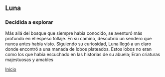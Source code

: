 ## Luna
### Decidida a explorar

Más allá del bosque que siempre había conocido, se aventuró más 
profundo en el espeso follaje. En su camino, descubrió un sendero que nunca antes había visto. 
Siguiendo su curiosidad, Luna llegó a un claro donde encontró a una manada de lobos plateados. 
Estos lobos no eran como los que había escuchado en las historias de su abuela; Eran criaturas 
majestuosas y amables

[Inicio](Inicio.md)
